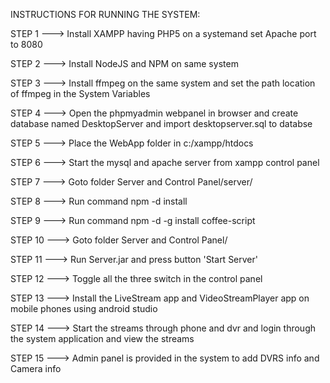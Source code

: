 INSTRUCTIONS FOR RUNNING THE SYSTEM:

STEP 1  ---> Install XAMPP having PHP5 on a systemand set Apache port to 8080

STEP 2  ---> Install NodeJS and NPM on same system

STEP 3  ---> Install ffmpeg on the same system and set the path location of ffmpeg in the System Variables

STEP 4  ---> Open the phpmyadmin webpanel in browser and create database named DesktopServer and import desktopserver.sql to databse

STEP 5  ---> Place the WebApp folder in c:/xampp/htdocs

STEP 6  ---> Start the mysql and apache server from xampp control panel

STEP 7  ---> Goto folder Server and Control Panel/server/

STEP 8  ---> Run command npm -d install

STEP 9  ---> Run command npm -d -g install coffee-script

STEP 10 ---> Goto folder Server and Control Panel/

STEP 11 ---> Run Server.jar and press button 'Start Server'

STEP 12 ---> Toggle all the three switch in the control panel

STEP 13 ---> Install the LiveStream app and VideoStreamPlayer app on mobile phones using android studio

STEP 14 ---> Start the streams through phone and dvr and login through the system application and view the streams

STEP 15 ---> Admin panel is provided in the system to add DVRS info and Camera info 